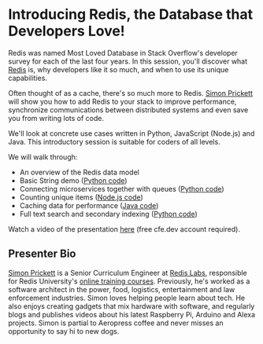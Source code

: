 # Introducing Redis, the Database that Developers Love!

Redis was named Most Loved Database in Stack Overflow's developer survey for each of the last four years. In this session, you'll discover what [Redis](https://redis.io) is, why developers like it so much, and when to use its unique capabilities.

Often thought of as a cache, there's so much more to Redis. [Simon Prickett](https://simonprickett.dev/) will show you how to add Redis to your stack to improve performance, synchronize communications between distributed systems and even save you from writing lots of code.

We'll look at concrete use cases written in Python, JavaScript (Node.js) and Java. This introductory session is suitable for coders of all levels.

We will walk through:

* An overview of the Redis data model
* Basic String demo ([Python code](basics/))
* Connecting microservices together with queues ([Python code](queuing/))
* Counting unique items ([Node.js code](counting_uniques))
* Caching data for performance ([Java code](caching/))
* Full text search and secondary indexing ([Python code](full_text_search_and_secondary_indexing/))

Watch a video of the presentation [here](https://cfe.dev/events/introduction-to-redis/) (free cfe.dev account required).

## Presenter Bio

[Simon Prickett](https://simonprickett.dev/) is a Senior Curriculum Engineer at [Redis Labs](https://redislabs.com), responsible for Redis University's [online training courses](https://university.redislabs.com/#courses).  Previously, he's worked as a software architect in the power, food, logistics, entertainment and law enforcement industries.  Simon loves helping people learn about tech.  He also enjoys creating gadgets that mix hardware with software, and regularly blogs and publishes videos about his latest Raspberry Pi, Arduino and Alexa projects.  Simon is partial to Aeropress coffee and never misses an opportunity to say hi to new dogs.
